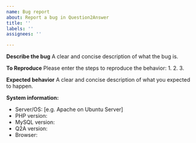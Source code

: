 ```yaml
---
name: Bug report
about: Report a bug in Question2Answer
title: ''
labels: ''
assignees: ''

---
```


**Describe the bug**
A clear and concise description of what the bug is.

**To Reproduce**
Please enter the steps to reproduce the behavior:
1. 
2. 
3. 

**Expected behavior**
A clear and concise description of what you expected to happen.

**System information:**
 - Server/OS: [e.g. Apache on Ubuntu Server]
 - PHP version: 
 - MySQL version: 
 - Q2A version: 
 - Browser:

